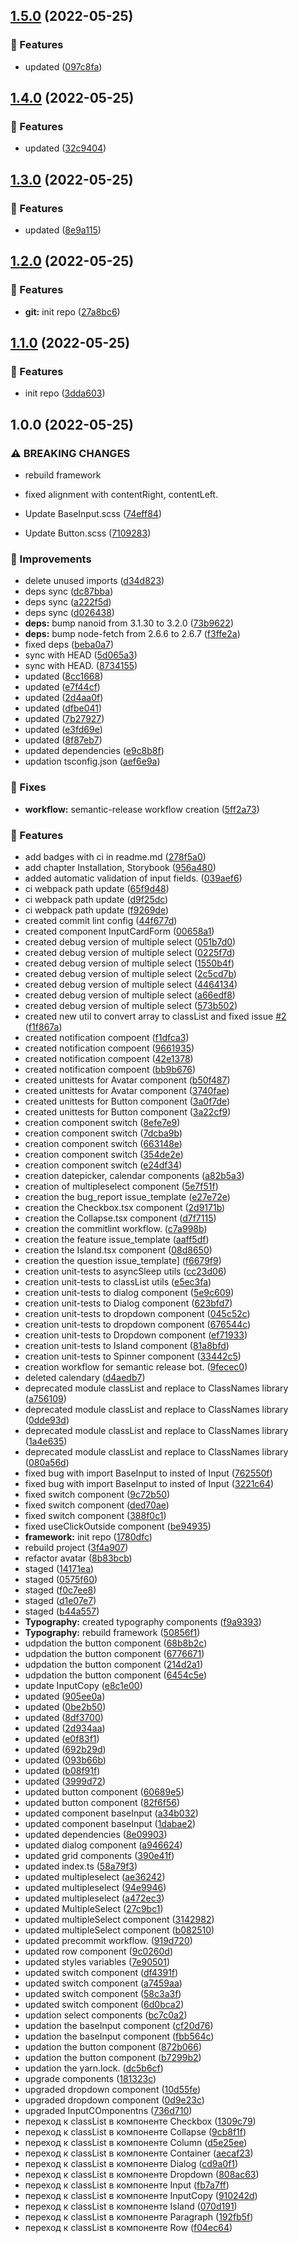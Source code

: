 ## [1.5.0](https://github.com/edu-prog/eduprog-ui-framework/compare/v1.4.0...v1.5.0) (2022-05-25)


### 🧩 Features

* updated ([097c8fa](https://github.com/edu-prog/eduprog-ui-framework/commit/097c8fae52d88f4564d7a9ece0165108394c414d))

## [1.4.0](https://github.com/edu-prog/eduprog-ui-framework/compare/v1.3.0...v1.4.0) (2022-05-25)


### 🧩 Features

* updated ([32c9404](https://github.com/edu-prog/eduprog-ui-framework/commit/32c940475dfb6c4b4deedb8e140da0c3c177ef1f))

## [1.3.0](https://github.com/edu-prog/eduprog-ui-framework/compare/v1.2.0...v1.3.0) (2022-05-25)


### 🧩 Features

* updated ([8e9a115](https://github.com/edu-prog/eduprog-ui-framework/commit/8e9a1151d3de42a62e89e48123ec11735bdd7698))

## [1.2.0](https://github.com/edu-prog/eduprog-ui-framework/compare/v1.1.0...v1.2.0) (2022-05-25)


### 🧩 Features

* **git:** init repo ([27a8bc6](https://github.com/edu-prog/eduprog-ui-framework/commit/27a8bc6e119cdfa87154ed7893462b76f8791843))

## [1.1.0](https://github.com/edu-prog/eduprog-ui-framework/compare/v1.0.0...v1.1.0) (2022-05-25)


### 🧩 Features

* init repo ([3dda603](https://github.com/edu-prog/eduprog-ui-framework/commit/3dda603dcc70b31ce7f5b71d3a81ab89b2c98d0a))

## 1.0.0 (2022-05-25)


### ⚠ BREAKING CHANGES

* rebuild framework
* fixed alignment with contentRight, contentLeft.

* Update BaseInput.scss ([74eff84](https://github.com/edu-prog/eduprog-ui-framework/commit/74eff841b2944eda7e50de83eda43181ed4daaa4))
* Update Button.scss ([7109283](https://github.com/edu-prog/eduprog-ui-framework/commit/7109283e8e8c1b214c8a98d769c66e8a52d4edfc))


### 💉 Improvements

* delete unused imports ([d34d823](https://github.com/edu-prog/eduprog-ui-framework/commit/d34d8231b207a9b4881e2f578e00b4ca9f2d1b43))
* deps sync ([dc87bba](https://github.com/edu-prog/eduprog-ui-framework/commit/dc87bbaf21096bcef58f551f37aae8369098fa49))
* deps sync ([a222f5d](https://github.com/edu-prog/eduprog-ui-framework/commit/a222f5d9789dabfa3272b2f2e85b3c6461d25e81))
* deps sync ([d026438](https://github.com/edu-prog/eduprog-ui-framework/commit/d0264384f0ce83eb7c0150eb0b7a6b90fa9bb1a8))
* **deps:** bump nanoid from 3.1.30 to 3.2.0 ([73b9622](https://github.com/edu-prog/eduprog-ui-framework/commit/73b96220aa37b41be2915007000f2ca3d4cf39ef))
* **deps:** bump node-fetch from 2.6.6 to 2.6.7 ([f3ffe2a](https://github.com/edu-prog/eduprog-ui-framework/commit/f3ffe2acafc6574c4040b257e05fa5c70e360eb5))
* fixed deps ([beba0a7](https://github.com/edu-prog/eduprog-ui-framework/commit/beba0a72e10b4840af978e91482b0f58b6fcb1af))
* sync with HEAD ([5d065a3](https://github.com/edu-prog/eduprog-ui-framework/commit/5d065a3d30227668450d2fa9b6a8adbe4f37dfd6))
* sync with HEAD. ([8734155](https://github.com/edu-prog/eduprog-ui-framework/commit/873415534552446102f292b18ee3d4aae4ef6181))
* updated ([8cc1668](https://github.com/edu-prog/eduprog-ui-framework/commit/8cc1668764119cba4d3f6fcc249ffa5b843f5732))
* updated ([e7f44cf](https://github.com/edu-prog/eduprog-ui-framework/commit/e7f44cf7405be284da0596f9d03b35e95bb25334))
* updated ([2d4aa0f](https://github.com/edu-prog/eduprog-ui-framework/commit/2d4aa0fb069a29927ab10b5178600c0e906245cb))
* updated ([dfbe041](https://github.com/edu-prog/eduprog-ui-framework/commit/dfbe0410fa585f266f67e11a855609a4035a6a06))
* updated ([7b27927](https://github.com/edu-prog/eduprog-ui-framework/commit/7b27927ce2ef298625d2db2fe946985b9329860b))
* updated ([e3fd69e](https://github.com/edu-prog/eduprog-ui-framework/commit/e3fd69e6ce669cfa1f5945ef38a214d6fbc901c3))
* updated ([8f87eb7](https://github.com/edu-prog/eduprog-ui-framework/commit/8f87eb7df617912aa8b3602b87544d472c7abb86))
* updated dependencies ([e9c8b8f](https://github.com/edu-prog/eduprog-ui-framework/commit/e9c8b8ff253e506e5cd7e88d81420e8b140eb6bd))
* updation tsconfig.json ([aef6e9a](https://github.com/edu-prog/eduprog-ui-framework/commit/aef6e9aa4c40b508e6342c9711fd2f03e0be13de))


### 🔧 Fixes

* **workflow:** semantic-release workflow creation ([5ff2a73](https://github.com/edu-prog/eduprog-ui-framework/commit/5ff2a733fa737a78b42420d3bf2c7c7c46d89943))


### 🧩 Features

* add badges with ci in readme.md ([278f5a0](https://github.com/edu-prog/eduprog-ui-framework/commit/278f5a003e73b0879362fa500849fc3743854fdf))
* add chapter Installation, Storybook ([956a480](https://github.com/edu-prog/eduprog-ui-framework/commit/956a4806cd945a7a67688fdd7436aaa0845e2d8e))
* added automatic validation of input fields. ([039aef6](https://github.com/edu-prog/eduprog-ui-framework/commit/039aef652e05345f12a0b6c0249835d4238df900))
* ci webpack path update ([65f9d48](https://github.com/edu-prog/eduprog-ui-framework/commit/65f9d4887b11f1a69d8565658e58ab1d9bdc5cfc))
* ci webpack path update ([d9f25dc](https://github.com/edu-prog/eduprog-ui-framework/commit/d9f25dcb1731b6aba7df1dcb4e10756045b50caf))
* ci webpack path update ([f9269de](https://github.com/edu-prog/eduprog-ui-framework/commit/f9269de18329029aa164cc8b76ca5e0d7ee9acac))
* created commit lint config ([44f677d](https://github.com/edu-prog/eduprog-ui-framework/commit/44f677d7803704ded50bae77a70cd4fb3b246ac1))
* created component InputCardForm ([00658a1](https://github.com/edu-prog/eduprog-ui-framework/commit/00658a18764765192cd6d11915f06ecb50584434))
* created debug version of multiple select ([051b7d0](https://github.com/edu-prog/eduprog-ui-framework/commit/051b7d0b3025e947ed6bce65400b030621b37880))
* created debug version of multiple select ([0225f7d](https://github.com/edu-prog/eduprog-ui-framework/commit/0225f7d236cff2909b28d35addd66267154c77a3))
* created debug version of multiple select ([1550b4f](https://github.com/edu-prog/eduprog-ui-framework/commit/1550b4f6cb125880aec7d6475696aa23ef88f8bf))
* created debug version of multiple select ([2c5cd7b](https://github.com/edu-prog/eduprog-ui-framework/commit/2c5cd7baab64e8a7d76b16aba32220e68e3beb82))
* created debug version of multiple select ([4464134](https://github.com/edu-prog/eduprog-ui-framework/commit/4464134afc23369623f991e96819718be87c4bbe))
* created debug version of multiple select ([a66edf8](https://github.com/edu-prog/eduprog-ui-framework/commit/a66edf820cb117f5a802b7af38cac4b752a7b7d6))
* created debug version of multiple select ([573b502](https://github.com/edu-prog/eduprog-ui-framework/commit/573b50265e3b6df113b9fde3d468794ccc421a0f))
* created new util to convert array to classList and fixed issue [#2](https://github.com/edu-prog/eduprog-ui-framework/issues/2) ([f1f867a](https://github.com/edu-prog/eduprog-ui-framework/commit/f1f867aa08e2c029af11a77cf7c376c17fe8491a))
* created notification compoent ([f1dfca3](https://github.com/edu-prog/eduprog-ui-framework/commit/f1dfca36166fbb5f37e9f1b1f830e189255ede38))
* created notification compoent ([9661935](https://github.com/edu-prog/eduprog-ui-framework/commit/9661935407761328ec09945eb368b6af19429ae9))
* created notification compoent ([42e1378](https://github.com/edu-prog/eduprog-ui-framework/commit/42e13782400a6a08746f3b6724bff0cc5c384a01))
* created notification compoent ([bb9b676](https://github.com/edu-prog/eduprog-ui-framework/commit/bb9b6760b8af86ce4a506f4f7f8ebc7ce06e16b4))
* created unittests for Avatar component ([b50f487](https://github.com/edu-prog/eduprog-ui-framework/commit/b50f48793e21e09f2f1711c564a42479b7a6169b))
* created unittests for Avatar component ([3740fae](https://github.com/edu-prog/eduprog-ui-framework/commit/3740fae043e20e877fda9a1ae002387368826a0d))
* created unittests for Button component ([3a0f7de](https://github.com/edu-prog/eduprog-ui-framework/commit/3a0f7ded4386db3ac5e538b5f6ac7e1959837d34))
* created unittests for Button component ([3a22cf9](https://github.com/edu-prog/eduprog-ui-framework/commit/3a22cf9c6f1b1759dcd50253dd7d4152a7aab8b8))
* creation component switch ([8efe7e9](https://github.com/edu-prog/eduprog-ui-framework/commit/8efe7e96eb37db9dbb8de17e5ececac3c668d3e6))
* creation component switch ([7dcba9b](https://github.com/edu-prog/eduprog-ui-framework/commit/7dcba9b3ec0ed3cd04ee5cb6239f243115cf31ed))
* creation component switch ([663148e](https://github.com/edu-prog/eduprog-ui-framework/commit/663148e9886f050fe92ec1a9a5f90dc0099a8257))
* creation component switch ([354de2e](https://github.com/edu-prog/eduprog-ui-framework/commit/354de2ed347c1afb7a0f2d31a6cb8a2bebb2877d))
* creation component switch ([e24df34](https://github.com/edu-prog/eduprog-ui-framework/commit/e24df34aae6f4d0d011d0a8bf39972d0163702a3))
* creation datepicker, calendar components ([a82b5a3](https://github.com/edu-prog/eduprog-ui-framework/commit/a82b5a36fc61cf997ac5f3f1d408bd3f0f0b0853))
* creation of multipleselect component ([5e7f51f](https://github.com/edu-prog/eduprog-ui-framework/commit/5e7f51fe94e6e57506ffa076f68488e98885ee32))
* creation the bug_report issue_template ([e27e72e](https://github.com/edu-prog/eduprog-ui-framework/commit/e27e72e3fa66bebda6bdd64ece52da2527ed5eae))
* creation the Checkbox.tsx component ([2d9171b](https://github.com/edu-prog/eduprog-ui-framework/commit/2d9171bf8f6140c7a3586fbab63c7f595ba8223b))
* creation the Collapse.tsx component ([d7f7115](https://github.com/edu-prog/eduprog-ui-framework/commit/d7f7115de6b90b05fc23437cfd8fedbfd8014c92))
* creation the commitlint workflow. ([c7a998b](https://github.com/edu-prog/eduprog-ui-framework/commit/c7a998b7a6ecc95492d767005ed6cbbafcf72da8))
* creation the feature issue_template ([aaff5df](https://github.com/edu-prog/eduprog-ui-framework/commit/aaff5dfbdcf21a4fc685d265781eb96cbf450d07))
* creation the Island.tsx component ([08d8650](https://github.com/edu-prog/eduprog-ui-framework/commit/08d8650fd67bac2668e7e9f7e4392c909df7e331))
* creation the question issue_template] ([f6679f9](https://github.com/edu-prog/eduprog-ui-framework/commit/f6679f9710d752b5b48d1cf55e4fa93bc6a20055))
* creation unit-tests to asyncSleep utils ([cc23d06](https://github.com/edu-prog/eduprog-ui-framework/commit/cc23d069bb340c86d5a7337634256c3dd112a029))
* creation unit-tests to classList utils ([e5ec3fa](https://github.com/edu-prog/eduprog-ui-framework/commit/e5ec3fa7954139da5cc8ce5ec7830d182a72dbae))
* creation unit-tests to dialog component ([5e9c609](https://github.com/edu-prog/eduprog-ui-framework/commit/5e9c6095e2bd4896c43c4ed12d6b0852b3ae9a28))
* creation unit-tests to Dialog component ([623bfd7](https://github.com/edu-prog/eduprog-ui-framework/commit/623bfd7d373cde3aa80009378c285a930faa3a92))
* creation unit-tests to dropdown component ([045c52c](https://github.com/edu-prog/eduprog-ui-framework/commit/045c52c37eb5f4307394516813d20681c4a8f31d))
* creation unit-tests to dropdown component ([676544c](https://github.com/edu-prog/eduprog-ui-framework/commit/676544ca3012b86aa57643b4121137e4619ab9a0))
* creation unit-tests to Dropdown component ([ef71933](https://github.com/edu-prog/eduprog-ui-framework/commit/ef719339151bbeea91e2532f874bdc4653eae387))
* creation unit-tests to Island component ([81a8bfd](https://github.com/edu-prog/eduprog-ui-framework/commit/81a8bfd6eb64ade9b9835bad935f1cddfd6712dc))
* creation unit-tests to Spinner component ([33442c5](https://github.com/edu-prog/eduprog-ui-framework/commit/33442c59631d1e9a2bf8c156f7b615d14b8fb86c))
* creation workflow for semantic release bot. ([9fecec0](https://github.com/edu-prog/eduprog-ui-framework/commit/9fecec019d183712ad5acef972bf07a9060f8881))
* deleted calendary ([d4aedb7](https://github.com/edu-prog/eduprog-ui-framework/commit/d4aedb7162a85aa48ef791322c82f356c1191746))
* deprecated module classList and replace to ClassNames library ([a756109](https://github.com/edu-prog/eduprog-ui-framework/commit/a7561097d82566a4023519fb81562acd3f95d446))
* deprecated module classList and replace to ClassNames library ([0dde93d](https://github.com/edu-prog/eduprog-ui-framework/commit/0dde93d07dcbe62e6b95a989a399371b3bd9ef2d))
* deprecated module classList and replace to ClassNames library ([1a4e635](https://github.com/edu-prog/eduprog-ui-framework/commit/1a4e635055da2e5014ebfa57ba18723d3dd88dac))
* deprecated module classList and replace to ClassNames library ([080a56d](https://github.com/edu-prog/eduprog-ui-framework/commit/080a56d6b5967e3e365dcb495494bfb961aee41a))
* fixed bug with import BaseInput to insted of Input ([762550f](https://github.com/edu-prog/eduprog-ui-framework/commit/762550fbda203343f37455d244ea248b4861976c))
* fixed bug with import BaseInput to insted of Input ([3221c64](https://github.com/edu-prog/eduprog-ui-framework/commit/3221c642d58d264d8d4728abf0855b9fec3ed57d))
* fixed switch component ([9c72b50](https://github.com/edu-prog/eduprog-ui-framework/commit/9c72b508b3cdd9a566218a6f9eb2f7b63f7938c7))
* fixed switch component ([ded70ae](https://github.com/edu-prog/eduprog-ui-framework/commit/ded70ae3e3c492b2c030709ba03bb29cfef4a108))
* fixed switch component ([388f0c1](https://github.com/edu-prog/eduprog-ui-framework/commit/388f0c1f79b1dc70521960b7c03f5751e32d1be9))
* fixed useClickOutside component ([be94935](https://github.com/edu-prog/eduprog-ui-framework/commit/be949351f15b892d7b7a82ee99af736767f4e916))
* **framework:** init repo ([1780dfc](https://github.com/edu-prog/eduprog-ui-framework/commit/1780dfcce35e6b1f2793669022fca107fad66db5))
* rebuild project ([3f4a907](https://github.com/edu-prog/eduprog-ui-framework/commit/3f4a907ff04395f005253bdc0acdf3a297002dd6))
* refactor avatar ([8b83bcb](https://github.com/edu-prog/eduprog-ui-framework/commit/8b83bcb26bae808854381fb69e92ce849b3808c7))
* staged ([14171ea](https://github.com/edu-prog/eduprog-ui-framework/commit/14171ea0b3814bc432b708bfc039f434d57d97bd))
* staged ([0575f60](https://github.com/edu-prog/eduprog-ui-framework/commit/0575f60a9f181ca3793f01d0787624bf679b1fd8))
* staged ([f0c7ee8](https://github.com/edu-prog/eduprog-ui-framework/commit/f0c7ee83b72770a854b05e52b7beb087de5434e3))
* staged ([d1e07e7](https://github.com/edu-prog/eduprog-ui-framework/commit/d1e07e7f6773ac7465abdb008a676264e000b4f6))
* staged ([b44a557](https://github.com/edu-prog/eduprog-ui-framework/commit/b44a557a3e29290f814c9a597bfbd6e09db85ced))
* **Typography:** created typography components ([f9a9393](https://github.com/edu-prog/eduprog-ui-framework/commit/f9a93930a1e3213e8f340c6b0ed5925c9074f7a3))
* **Typography:** rebuild framework ([50856f1](https://github.com/edu-prog/eduprog-ui-framework/commit/50856f1c33aa2868a6034b5f48cea1bea81e26ed))
* udpdation the button component ([68b8b2c](https://github.com/edu-prog/eduprog-ui-framework/commit/68b8b2cd08269192ca8c8d64640a2bde1dbc90f9))
* udpdation the button component ([6776671](https://github.com/edu-prog/eduprog-ui-framework/commit/6776671b9e002f78e84bbb2bfb6c71ea917750bd))
* udpdation the button component ([214d2a1](https://github.com/edu-prog/eduprog-ui-framework/commit/214d2a15947a900ed792f71e6fa64fc3761a9b02))
* udpdation the button component ([6454c5e](https://github.com/edu-prog/eduprog-ui-framework/commit/6454c5ed76506e5b464b87c1a328a9e99dd118b6))
* update InputCopy ([e8c1e00](https://github.com/edu-prog/eduprog-ui-framework/commit/e8c1e00d04fe1441c9f719a09bf890383316102b))
* updated ([905ee0a](https://github.com/edu-prog/eduprog-ui-framework/commit/905ee0a79c956965904f49eba81d6017b20294ef))
* updated ([0be2b50](https://github.com/edu-prog/eduprog-ui-framework/commit/0be2b5086531fac4ccda213634ceaa819ed194c4))
* updated ([8df3700](https://github.com/edu-prog/eduprog-ui-framework/commit/8df3700e06fe2984604ae5160c8c34ace4cc8e6c))
* updated ([2d934aa](https://github.com/edu-prog/eduprog-ui-framework/commit/2d934aa4ac0857868076fc3eee54ef49332c9226))
* updated ([e0f83f1](https://github.com/edu-prog/eduprog-ui-framework/commit/e0f83f1020c0099278f74c513a99e9d1e999c25d))
* updated ([692b29d](https://github.com/edu-prog/eduprog-ui-framework/commit/692b29d20c6991b2ca828c68375bff0c3071f21e))
* updated ([093b66b](https://github.com/edu-prog/eduprog-ui-framework/commit/093b66bbc8c7395c68757db5479476848add023b))
* updated ([b08f91f](https://github.com/edu-prog/eduprog-ui-framework/commit/b08f91f4cefd4bc2e9ec805153a697b32dbe40d2))
* updated ([3999d72](https://github.com/edu-prog/eduprog-ui-framework/commit/3999d72f0767eb019507415bd25f40fd56e26074))
* updated button component ([60689e5](https://github.com/edu-prog/eduprog-ui-framework/commit/60689e5c81b911b6f03ca1561037207230c69d62))
* updated button component ([82f6f56](https://github.com/edu-prog/eduprog-ui-framework/commit/82f6f56d0904173b3b76e70a3f38b54e7b81ab26))
* updated component baseInput ([a34b032](https://github.com/edu-prog/eduprog-ui-framework/commit/a34b032a861fdfe128760725e5dfbfa90e6ab40a))
* updated component baseInput ([1dabae2](https://github.com/edu-prog/eduprog-ui-framework/commit/1dabae2662fbc968b2f878e8cb9899e3a7bcddb1))
* updated dependencies ([8e09903](https://github.com/edu-prog/eduprog-ui-framework/commit/8e09903961d622012bb7930a75a4f8796dfdc18b))
* updated dialog component ([a946624](https://github.com/edu-prog/eduprog-ui-framework/commit/a94662405fc893ba5bf5352ec14258808f58e2e4))
* updated grid components ([390e41f](https://github.com/edu-prog/eduprog-ui-framework/commit/390e41fe05ff16a0f7ad3d0286d4efe0f761fbf1))
* updated index.ts ([58a79f3](https://github.com/edu-prog/eduprog-ui-framework/commit/58a79f319f4727a18ba217a7cb8d3629079b24b2))
* updated multipleselect ([ae36242](https://github.com/edu-prog/eduprog-ui-framework/commit/ae36242b6658267e915abe027508f019dab2f245))
* updated multipleselect ([94e9946](https://github.com/edu-prog/eduprog-ui-framework/commit/94e9946ab6d4621ab011d0a16bdd1e968b2a16c0))
* updated multipleselect ([a472ec3](https://github.com/edu-prog/eduprog-ui-framework/commit/a472ec3701e8deb228624623b2feff65666ca6c6))
* updated MultipleSelect ([27c9bc1](https://github.com/edu-prog/eduprog-ui-framework/commit/27c9bc131821dc0ae5e69ce6640063d362c7f166))
* updated multipleSelect component ([3142982](https://github.com/edu-prog/eduprog-ui-framework/commit/314298251f1b8dc088e7f30ef8074ce6c1ee8d73))
* updated multipleSelect component ([b082510](https://github.com/edu-prog/eduprog-ui-framework/commit/b082510672693fb19d999d82e9668ec351433e9d))
* updated precommit workflow. ([919d720](https://github.com/edu-prog/eduprog-ui-framework/commit/919d72099e00558d6299c8e353c89992f356ef39))
* updated row component ([9c0260d](https://github.com/edu-prog/eduprog-ui-framework/commit/9c0260de881dcf56000f5db24c7982a09ca64c5d))
* updated styles variables ([7e90501](https://github.com/edu-prog/eduprog-ui-framework/commit/7e905018418ee66bff99938b3cc82aed7b52935c))
* updated switch component ([df4391f](https://github.com/edu-prog/eduprog-ui-framework/commit/df4391fcf9643ab0ddc737fa51d320a1e1f7cccb))
* updated switch component ([a7459aa](https://github.com/edu-prog/eduprog-ui-framework/commit/a7459aa86ac905265be9854a6f5c49617c5c6583))
* updated switch component ([58c3a3f](https://github.com/edu-prog/eduprog-ui-framework/commit/58c3a3f7bbe8ac2eb6aceee924c4f9d9bde55112))
* updated switch component ([6d0bca2](https://github.com/edu-prog/eduprog-ui-framework/commit/6d0bca283df8e5087141f0e957617cccea609be6))
* updation select components ([bc7c0a2](https://github.com/edu-prog/eduprog-ui-framework/commit/bc7c0a2bec1b2adbb998f786c98fd961cb3c185e))
* updation the baseInput component ([cf20d76](https://github.com/edu-prog/eduprog-ui-framework/commit/cf20d76dd3dcea061a8d076745f1912656fb3aff))
* updation the baseInput component ([fbb564c](https://github.com/edu-prog/eduprog-ui-framework/commit/fbb564c2b752108be6b49b72ddae942f4cdee3f8))
* updation the button component ([872b066](https://github.com/edu-prog/eduprog-ui-framework/commit/872b0668e744f864b0542cf3fa8826491f5ed91b))
* updation the button component ([b7299b2](https://github.com/edu-prog/eduprog-ui-framework/commit/b7299b2bd4b3f61d8152492736010944b7930297))
* updation the yarn.lock. ([dc5b6cf](https://github.com/edu-prog/eduprog-ui-framework/commit/dc5b6cf1002402e356e0b60e4d8009fdf4e08714))
* upgrade components ([181323c](https://github.com/edu-prog/eduprog-ui-framework/commit/181323c93b545805d860405fbbfb6046c037ca66))
* upgraded dropdown component ([10d55fe](https://github.com/edu-prog/eduprog-ui-framework/commit/10d55fe5ac4afaab1bd3361dde2b707c9d8bdfab))
* upgraded dropdown component ([0d9e23c](https://github.com/edu-prog/eduprog-ui-framework/commit/0d9e23c4b3779c654085f26ec4c658eb2b2d7f31))
* upgraded InputCOmponentns ([736d710](https://github.com/edu-prog/eduprog-ui-framework/commit/736d710f6cb1cfd3960e8f179c44e7f013c56eb5))
* переход к classList в компоненте Checkbox ([1309c79](https://github.com/edu-prog/eduprog-ui-framework/commit/1309c792eea2d9490af7ef01c91679fd86052524))
* переход к classList в компоненте Collapse ([9cb8f1f](https://github.com/edu-prog/eduprog-ui-framework/commit/9cb8f1f8314826508495681af62a8bd47651a790))
* переход к classList в компоненте Column ([d5e25ee](https://github.com/edu-prog/eduprog-ui-framework/commit/d5e25eeb1356e836f418e989702a4a3c8aa0c9e2))
* переход к classList в компоненте Container ([aecaf23](https://github.com/edu-prog/eduprog-ui-framework/commit/aecaf23e968cf0d5b084b8028e886c665a529e75))
* переход к classList в компоненте Dialog ([cd9a0f1](https://github.com/edu-prog/eduprog-ui-framework/commit/cd9a0f147972eccf104f094d5364d5b26695919c))
* переход к classList в компоненте Dropdown ([808ac63](https://github.com/edu-prog/eduprog-ui-framework/commit/808ac6391719287d374ad8c0050d0509acf58b0a))
* переход к classList в компоненте Input ([fb7a7ff](https://github.com/edu-prog/eduprog-ui-framework/commit/fb7a7ffdadfd3b00b19a66f2ec6bfd814388d233))
* переход к classList в компоненте InputCopy ([910242d](https://github.com/edu-prog/eduprog-ui-framework/commit/910242dd8bbf3d40309de38eb05bb97fc7a50e97))
* переход к classList в компоненте Island ([070d191](https://github.com/edu-prog/eduprog-ui-framework/commit/070d191603460fd97a45a467d3f22a5a2085fa5c))
* переход к classList в компоненте Paragraph ([192fb5f](https://github.com/edu-prog/eduprog-ui-framework/commit/192fb5f58f39bea10d29e34406dbfb71a7dae3a0))
* переход к classList в компоненте Row ([f04ec64](https://github.com/edu-prog/eduprog-ui-framework/commit/f04ec64bb1edab7eb0f0c4c1a682929f7d2aef31))
